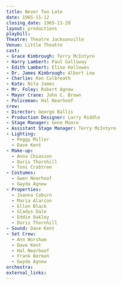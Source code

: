 ```yaml
---
title: Never Too Late
date: 1965-11-12
closing_date: 1965-11-20
layout: productions
playbill:
Theatre: Theatre Jacksonville
Venue: Little Theatre
cast:
- Grace Kimbrough: Terry McIntyre
- Harry Lambert: Paul Galloway
- Edith Lambert: Elise Hallowes
- Dr. James Kimbrough: Albert Low
- Charlie: Ron Culbreath
- Kate: Nita James
- Mr. Foley: Robert Agnew
- Mayor Crane: John C. Brown
- Policeman: Hal Nearhoof
crew:
- Director: George Ballis
- Production Designer: Larry Riddle
- Stage Manager: Gene Moore
- Assistant Stage Manager: Terry McIntyre
- Lighting:
  - Peggy Miller
  - Dave Kent
- Make-up:
  - Anna Chiasson
  - Doris Thornhill
  - Toni Crabtree
- Costumes:
  - Gwen Nearhoof
  - Gwyda Agnew
- Properties:
  - Joanna Coburn
  - Maria Alarcon
  - Ellen Black
  - Gladys Dale
  - Eddie Oakley
  - Doris Thornhill
- Sound: Dave Kent
- Set Crew:
  - Ann Worsham
  - Dave Kent
  - Hal Nearhoof
  - Frank Berman
  - Gwyda Agnew
orchestra:
external_links:
---
```

